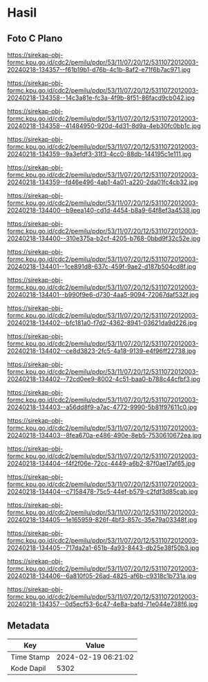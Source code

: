 # Hasil

## Foto C Plano

https://sirekap-obj-formc.kpu.go.id/cdc2/pemilu/pdpr/53/11/07/20/12/5311072012003-20240218-134357--f61b19b1-d76b-4c1b-8af2-e71f6b7ac971.jpg

https://sirekap-obj-formc.kpu.go.id/cdc2/pemilu/pdpr/53/11/07/20/12/5311072012003-20240218-134358--14c3a81e-fc3a-4f9b-8f51-86facd9cb042.jpg

https://sirekap-obj-formc.kpu.go.id/cdc2/pemilu/pdpr/53/11/07/20/12/5311072012003-20240218-134358--41484950-920d-4d31-8d9a-4eb30fc0bb1c.jpg

https://sirekap-obj-formc.kpu.go.id/cdc2/pemilu/pdpr/53/11/07/20/12/5311072012003-20240218-134359--9a3efdf3-31f3-4cc0-88db-144195c1e111.jpg

https://sirekap-obj-formc.kpu.go.id/cdc2/pemilu/pdpr/53/11/07/20/12/5311072012003-20240218-134359--fd46e496-4ab1-4a01-a220-2da01fc4cb32.jpg

https://sirekap-obj-formc.kpu.go.id/cdc2/pemilu/pdpr/53/11/07/20/12/5311072012003-20240218-134400--b9eea140-cd1d-4454-b8a9-64f8ef3a4538.jpg

https://sirekap-obj-formc.kpu.go.id/cdc2/pemilu/pdpr/53/11/07/20/12/5311072012003-20240218-134400--310e375a-b2cf-4205-b768-0bbd9f32c52e.jpg

https://sirekap-obj-formc.kpu.go.id/cdc2/pemilu/pdpr/53/11/07/20/12/5311072012003-20240218-134401--1ce891d8-637c-459f-9ae2-d187b504cd8f.jpg

https://sirekap-obj-formc.kpu.go.id/cdc2/pemilu/pdpr/53/11/07/20/12/5311072012003-20240218-134401--b990f9e6-d730-4aa5-9094-72067daf532f.jpg

https://sirekap-obj-formc.kpu.go.id/cdc2/pemilu/pdpr/53/11/07/20/12/5311072012003-20240218-134402--bfc181a0-f7d2-4362-8941-03621da9d226.jpg

https://sirekap-obj-formc.kpu.go.id/cdc2/pemilu/pdpr/53/11/07/20/12/5311072012003-20240218-134402--ce8d3823-2fc5-4a18-9139-e4f96ff22738.jpg

https://sirekap-obj-formc.kpu.go.id/cdc2/pemilu/pdpr/53/11/07/20/12/5311072012003-20240218-134402--72cd0ee9-8002-4c51-baa0-b788c44cfbf3.jpg

https://sirekap-obj-formc.kpu.go.id/cdc2/pemilu/pdpr/53/11/07/20/12/5311072012003-20240218-134403--a56dd8f9-a7ac-4772-9990-5b81f97611c0.jpg

https://sirekap-obj-formc.kpu.go.id/cdc2/pemilu/pdpr/53/11/07/20/12/5311072012003-20240218-134403--8fea670a-e486-490e-8eb5-7530610672ea.jpg

https://sirekap-obj-formc.kpu.go.id/cdc2/pemilu/pdpr/53/11/07/20/12/5311072012003-20240218-134404--f4f2f06e-72cc-4449-a6b2-87f0ae17af65.jpg

https://sirekap-obj-formc.kpu.go.id/cdc2/pemilu/pdpr/53/11/07/20/12/5311072012003-20240218-134404--c7158478-75c5-44ef-b579-c2fdf3d85cab.jpg

https://sirekap-obj-formc.kpu.go.id/cdc2/pemilu/pdpr/53/11/07/20/12/5311072012003-20240218-134405--1e165959-826f-4bf3-857c-35e79a03348f.jpg

https://sirekap-obj-formc.kpu.go.id/cdc2/pemilu/pdpr/53/11/07/20/12/5311072012003-20240218-134405--717da2a1-651b-4a93-8443-db25e38f50b3.jpg

https://sirekap-obj-formc.kpu.go.id/cdc2/pemilu/pdpr/53/11/07/20/12/5311072012003-20240218-134406--6a810f05-26ad-4825-af6b-c9318c1b731a.jpg

https://sirekap-obj-formc.kpu.go.id/cdc2/pemilu/pdpr/53/11/07/20/12/5311072012003-20240218-134357--0d5ecf53-6c47-4e8a-bafd-71e044e738f6.jpg


## Metadata

| Key        | Value               |
| ---------- | ------------------- |
| Time Stamp | 2024-02-19 06:21:02 |
| Kode Dapil | 5302                |



